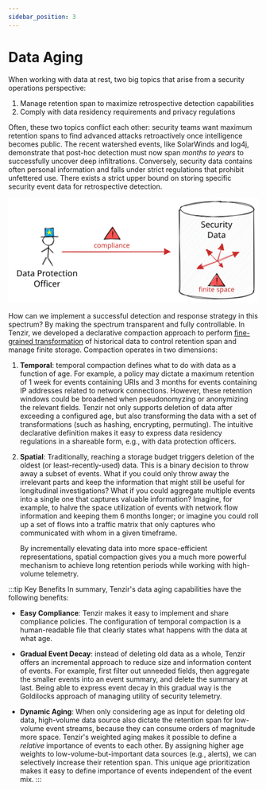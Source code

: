 ```yaml
---
sidebar_position: 3
---
```


# Data Aging

When working with data at rest, two big topics that arise from a security
operations perspective:

1. Manage retention span to maximize retrospective detection capabilities
2. Comply with data residency requirements and privacy regulations

Often, these two topics conflict each other: security teams want maximum
retention spans to find advanced attacks retroactively once intelligence becomes
public. The recent watershed events, like SolarWinds and log4j, demonstrate that
post-hoc detection must now span *months to years* to successfully uncover deep
infiltrations. Conversely, security data contains often personal information and
falls under strict regulations that prohibit unfettered use. There exists a
strict upper bound on storing specific security event data for retrospective
detection.

![Data Constraints](data-constraints.excalidraw.svg)

How can we implement a successful detection and response strategy in
this spectrum? By making the spectrum transparent and fully controllable. In
Tenzir, we developed a declarative compaction approach to perform [fine-grained
transformation](use/transform/README.md) of historical data to control retention
span and manage finite storage. Compaction operates in two dimensions:

1. **Temporal**: temporal compaction defines what to do with data as a function
   of age. For example, a policy may dictate a maximum retention of 1 week for
   events containing URIs and 3 months for events containing IP addresses
   related to network connections. However, these retention windows could be
   broadened when pseudonomyzing or anonymizing the relevant fields. Tenzir not
   only supports deletion of data after exceeding a configured age, but also
   transforming the data with a set of transformations (such as hashing,
   encrypting, permuting). The intuitive declarative definition makes it easy to
   express data residency regulations in a shareable form, e.g., with data
   protection officers.

2. **Spatial**: Traditionally, reaching a storage budget triggers deletion of
   the oldest (or least-recently-used) data. This is a binary decision to throw
   away a subset of events. What if you could only throw away the irrelevant
   parts and keep the information that might still be useful for longitudinal
   investigations? What if you could aggregate multiple events into a single
   one that captures valuable information? Imagine, for example, to halve the
   space utilization of events with network flow information and keeping them 6
   months longer; or imagine you could roll up a set of flows into a traffic
   matrix that only captures who communicated with whom in a given timeframe.

   By incrementally elevating data into more space-efficient representations,
   spatial compaction gives you a much more powerful mechanism to achieve long
   retention periods while working with high-volume telemetry.

:::tip Key Benefits
In summary, Tenzir's data aging capabilities have the following benefits:

- **Easy Compliance**: Tenzir makes it easy to implement and share compliance
  policies. The configuration of temporal compaction is a human-readable file
  that clearly states what happens with the data at what age.

- **Gradual Event Decay**: instead of deleting old data as a whole, Tenzir
  offers an incremental approach to reduce size and information content of
  events. For example, first filter out unneeded fields, then aggregate the
  smaller events into an event summary, and delete the summary at last. Being
  able to express event decay in this gradual way is the Goldilocks approach of
  managing utility of security telemetry.

- **Dynamic Aging**: When only considering age as input for deleting old data,
  high-volume data source also dictate the retention span for low-volume event
  streams, because they can consume orders of magnitude more space. Tenzir's
  weighted aging makes it possible to define a *relative* importance of events
  to each other. By assigning higher age weights to low-volume-but-important
  data sources (e.g., alerts), we can selectively increase their retention span.
  This unique age prioritization makes it easy to define importance of events
  independent of the event mix.
:::
